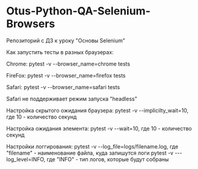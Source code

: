 # Otus-Python-QA-Selenium-Browsers
Репозиторий с ДЗ к уроку "Основы  Selenium"

Как запустить тесты в разных браузерах:

Chrome:
pytest -v --browser_name=chrome tests

FireFox:
pytest -v --browser_name=firefox tests

Safari:
pytest -v --browser_name=safari tests

Safari  не поддерживает режим запуска "headless"

Настройка скрытого ожидания браузера:
pytest -v --implicilty_wait=10, где 10 - количество секунд

Настройка ожидания элемента:
pytest -v --wait=10, где 10 - количество секунд

Настройки логгирования:
pytest -v --log_file=logs/filename.log, где "filename" - наименование файла, куда запишутся логи
pytest -v ---log_level=INFO, где "INFO" - тип логов, которые будут собраны
